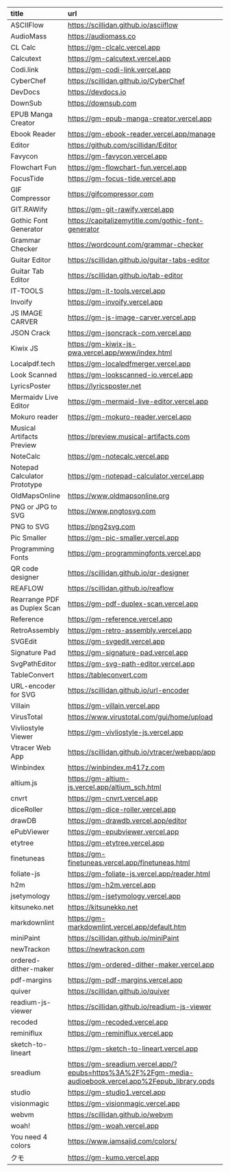 title                        | url
:-                           | :-
ASCIIFlow                    | https://scillidan.github.io/asciiflow
AudioMass                    | https://audiomass.co
CL Calc                      | https://gm-clcalc.vercel.app
Calcutext                    | https://gm-calcutext.vercel.app
Codi.link                    | https://gm-codi-link.vercel.app
CyberChef                    | https://scillidan.github.io/CyberChef
DevDocs                      | https://devdocs.io
DownSub                      | https://downsub.com
EPUB Manga Creator           | https://gm-epub-manga-creator.vercel.app
Ebook Reader                 | https://gm-ebook-reader.vercel.app/manage
Editor                       | https://github.com/scillidan/Editor
Favycon                      | https://gm-favycon.vercel.app
Flowchart Fun                | https://gm-flowchart-fun.vercel.app
FocusTide                    | https://gm-focus-tide.vercel.app
GIF Compressor               | https://gifcompressor.com
GIT.RAWify                   | https://gm-git-rawify.vercel.app
Gothic Font Generator        | https://capitalizemytitle.com/gothic-font-generator
Grammar Checker              | https://wordcount.com/grammar-checker
Guitar Editor                | https://scillidan.github.io/guitar-tabs-editor
Guitar Tab Editor            | https://scillidan.github.io/tab-editor
IT-TOOLS                     | https://gm-it-tools.vercel.app
Invoify                      | https://gm-invoify.vercel.app
JS IMAGE CARVER              | https://gm-js-image-carver.vercel.app
JSON Crack                   | https://gm-jsoncrack-com.vercel.app
Kiwix JS                     | https://gm-kiwix-js-pwa.vercel.app/www/index.html
Localpdf.tech                | https://gm-localpdfmerger.vercel.app
Look Scanned                 | https://gm-lookscanned-io.vercel.app
LyricsPoster                 | https://lyricsposter.net
Mermaidv Live Editor         | https://gm-mermaid-live-editor.vercel.app
Mokuro reader                | https://gm-mokuro-reader.vercel.app
Musical Artifacts Preview    | https://preview.musical-artifacts.com
NoteCalc                     | https://gm-notecalc.vercel.app
Notepad Calculator Prototype | https://gm-notepad-calculator.vercel.app
OldMapsOnline                | https://www.oldmapsonline.org
PNG or JPG to SVG            | https://www.pngtosvg.com
PNG to SVG                   | https://png2svg.com
Pic Smaller                  | https://gm-pic-smaller.vercel.app
Programming Fonts            | https://gm-programmingfonts.vercel.app
QR code designer             | https://scillidan.github.io/qr-designer
REAFLOW                      | https://scillidan.github.io/reaflow
Rearrange PDF as Duplex Scan | https://gm-pdf-duplex-scan.vercel.app
Reference                    | https://gm-reference.vercel.app
RetroAssembly                | https://gm-retro-assembly.vercel.app
SVGEdit                      | https://gm-svgedit.vercel.app
Signature Pad                | https://gm-signature-pad.vercel.app
SvgPathEditor                | https://gm-svg-path-editor.vercel.app
TableConvert                 | https://tableconvert.com
URL-encoder for SVG          | https://scillidan.github.io/url-encoder
Villain                      | https://gm-villain.vercel.app
VirusTotal                   | https://www.virustotal.com/gui/home/upload
Vivliostyle Viewer           | https://gm-vivliostyle-js.vercel.app
Vtracer Web App              | https://scillidan.github.io/vtracer/webapp/app
Winbindex                    | https://winbindex.m417z.com
altium.js                    | https://gm-altium-js.vercel.app/altium_sch.html
cnvrt                        | https://gm-cnvrt.vercel.app
diceRoller                   | https://gm-dice-roller.vercel.app
drawDB                       | https://gm-drawdb.vercel.app/editor
ePubViewer                   | https://gm-epubviewer.vercel.app
etytree                      | https://gm-etytree.vercel.app
finetuneas                   | https://gm-finetuneas.vercel.app/finetuneas.html
foliate-js                   | https://gm-foliate-js.vercel.app/reader.html
h2m                          | https://gm-h2m.vercel.app
jsetymology                  | https://gm-jsetymology.vercel.app
kitsuneko.net                | https://kitsunekko.net
markdownlint                 | https://gm-markdownlint.vercel.app/default.htm
miniPaint                    | https://scillidan.github.io/miniPaint
newTrackon                   | https://newtrackon.com
ordered-dither-maker         | https://gm-ordered-dither-maker.vercel.app
pdf-margins                  | https://gm-pdf-margins.vercel.app
quiver                       | https://scillidan.github.io/quiver
readium-js-viewer            | https://scillidan.github.io/readium-js-viewer
recoded                      | https://gm-recoded.vercel.app
reminiflux                   | https://gm-reminiflux.vercel.app
sketch-to-lineart            | https://gm-sketch-to-lineart.vercel.app
sreadium                     | https://gm-sreadium.vercel.app/?epubs=https%3A%2F%2Fgm-media-audioebook.vercel.app%2Fepub_library.opds
studio                       | https://gm-studio1.vercel.app
visionmagic                  | https://gm-visionmagic.vercel.app
webvm                        | https://scillidan.github.io/webvm
woah!                        | https://gm-woah.vercel.app
You need 4 colors            | https://www.iamsajid.com/colors/
クモ                         | https://gm-kumo.vercel.app